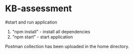 # KB-assessment

#start and run application

1. "npm install" - install all dependencies
2. "npm start" - start application

Postman collection has been uploaded in the home directory.
